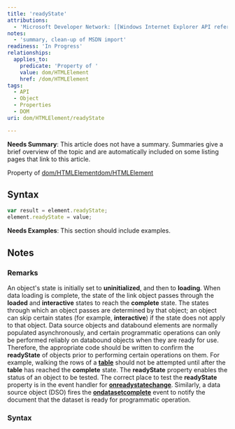 ```yaml
---
title: 'readyState'
attributions:
  - 'Microsoft Developer Network: [[Windows Internet Explorer API reference](http://msdn.microsoft.com/en-us/library/ie/hh828809%28v=vs.85%29.aspx) Article]'
notes:
  - 'summary, clean-up of MSDN import'
readiness: 'In Progress'
relationships:
  applies_to:
    predicate: 'Property of '
    value: dom/HTMLElement
    href: /dom/HTMLElement
tags:
  - API
  - Object
  - Properties
  - DOM
uri: dom/HTMLElement/readyState

---
```

**Needs Summary**: This article does not have a summary. Summaries give a brief overview of the topic and are automatically included on some listing pages that link to this article.

Property of [dom/HTMLElement](/dom/HTMLElement)[dom/HTMLElement](/dom/HTMLElement)

## Syntax

``` js
var result = element.readyState;
element.readyState = value;
```

**Needs Examples**: This section should include examples.

## Notes

### Remarks

An object's state is initially set to **uninitialized**, and then to **loading**. When data loading is complete, the state of the link object passes through the **loaded** and **interactive** states to reach the **complete** state. The states through which an object passes are determined by that object; an object can skip certain states (for example, **interactive**) if the state does not apply to that object. Data source objects and databound elements are normally populated asynchronously, and certain programmatic operations can only be performed reliably on databound objects when they are ready for use. Therefore, the appropriate code should be written to confirm the **readyState** of objects prior to performing certain operations on them. For example, walking the rows of a [**table**](/html/elements/table) should not be attempted until after the **table** has reached the **complete** state. The **readyState** property enables the status of an object to be tested. The correct place to test the **readyState** property is in the event handler for [**onreadystatechange**](/dom/Element/readystatechange). Similarly, a data source object (DSO) fires the [**ondatasetcomplete**](/dom/Event/datasetcomplete) event to notify the document that the dataset is ready for programmatic operation.

### Syntax
